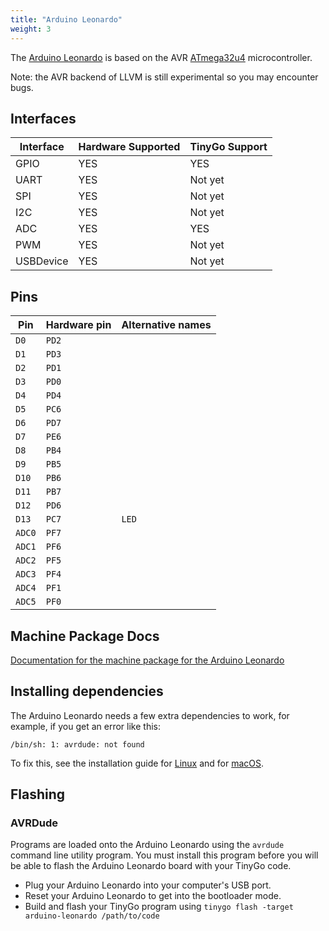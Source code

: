 ```yaml
---
title: "Arduino Leonardo"
weight: 3
---
```


The [Arduino Leonardo](https://store.arduino.cc/collections/boards/products/arduino-leonardo-with-headers) is based on the AVR [ATmega32u4](https://www.microchip.com/en-us/product/ATmega32u4) microcontroller.

Note: the AVR backend of LLVM is still experimental so you may encounter bugs.

## Interfaces

| Interface | Hardware Supported | TinyGo Support |
| --------- | ------------- | ----- |
| GPIO      | YES | YES |
| UART      | YES | Not yet |
| SPI       | YES | Not yet |
| I2C       | YES | Not yet |
| ADC       | YES | YES |
| PWM       | YES | Not yet |
| USBDevice | YES | Not yet |

## Pins

| Pin               | Hardware pin | Alternative names |
| ----------------- | ------------ | ----------------- |
| `D0`              | `PD2`        |                   |
| `D1`              | `PD3`        |                   |
| `D2`              | `PD1`        |                   |
| `D3`              | `PD0`        |                   |
| `D4`              | `PD4`        |                   |
| `D5`              | `PC6`        |                   |
| `D6`              | `PD7`        |                   |
| `D7`              | `PE6`        |                   |
| `D8`              | `PB4`        |                   |
| `D9`              | `PB5`        |                   |
| `D10`             | `PB6`        |                   |
| `D11`             | `PB7`        |                   |
| `D12`             | `PD6`        |                   |
| `D13`             | `PC7`        | `LED`             |
| `ADC0`            | `PF7`        |                   |
| `ADC1`            | `PF6`        |                   |
| `ADC2`            | `PF5`        |                   |
| `ADC3`            | `PF4`        |                   |
| `ADC4`            | `PF1`        |                   |
| `ADC5`            | `PF0`        |                   |

## Machine Package Docs

[Documentation for the machine package for the Arduino Leonardo](../machine/arduino-leonardo)

## Installing dependencies

The Arduino Leonardo needs a few extra dependencies to work, for example, if you get an error like this:

```text
/bin/sh: 1: avrdude: not found
```

To fix this, see the installation guide for [Linux](../../../../getting-started/install/linux/#avr-eg-arduino-uno-2) and for [macOS](../../../../getting-started/install/macos/#avr-eg-arduino-uno-2).

## Flashing

### AVRDude

Programs are loaded onto the Arduino Leonardo using the `avrdude` command line utility program. You must install this program before you will be able to flash the Arduino Leonardo board with your TinyGo code.

- Plug your Arduino Leonardo into your computer's USB port.
- Reset your Arduino Leonardo to get into the bootloader mode.
- Build and flash your TinyGo program using `tinygo flash -target arduino-leonardo /path/to/code`

